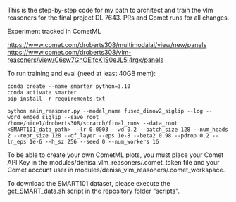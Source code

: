  This is the step-by-step code for my path to architect and train the vlm reasoners for the final project DL 7643. PRs and Comet runs for all changes.

Experiment tracked in CometML

 https://www.comet.com/droberts308/multimodalai/view/new/panels
 https://www.comet.com/droberts308/vlm-reasoners/view/C6sw7GhOEifcK1S0eJL5i4rgx/panels

To run training and eval (need at least 40GB mem):

```
conda create --name smarter python=3.10
conda activate smarter
pip install -r requirements.txt

python main_reasoner.py --model_name fused_dinov2_siglip --log --word_embed siglip --save_root /home/hice1/droberts308/scratch/final_runs --data_root <SMART101_data_path> --lr 0.0003 --wd 0.2 --batch_size 128 --num_heads 2 --repr_size 128 --qf_layer --eps 1e-8 --beta2 0.98 --pdrop 0.2 --ln_eps 1e-6 --h_sz 256 --seed 0 --num_workers 16 
```

To be able to create your own CometML plots, you must place your Comet API Key in the modules/denisa_vlm_reasoners/.comet_token file and your Comet account user in  modules/denisa_vlm_reasoners/.comet_workspace.

To download the SMART101 dataset, please execute the get_SMART_data.sh script in the repository folder "scripts".


